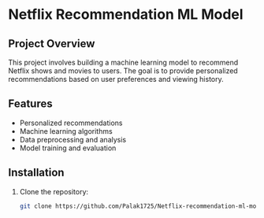 # Netflix Recommendation ML Model

## Project Overview
This project involves building a machine learning model to recommend Netflix shows and movies to users. The goal is to provide personalized recommendations based on user preferences and viewing history.

## Features
- Personalized recommendations
- Machine learning algorithms
- Data preprocessing and analysis
- Model training and evaluation

## Installation
1. Clone the repository:
   ```bash
   git clone https://github.com/Palak1725/Netflix-recommendation-ml-model.git

   
